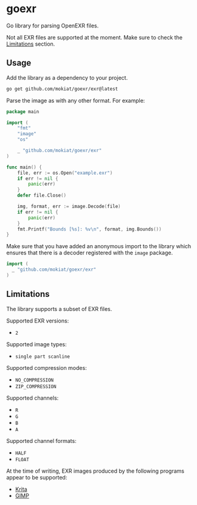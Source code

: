 # goexr

Go library for parsing OpenEXR files.

Not all EXR files are supported at the moment. Make sure to check the
[Limitations](#Limitations) section.

## Usage

Add the library as a dependency to your project.

```sh
go get github.com/mokiat/goexr/exr@latest
```

Parse the image as with any other format. For example:

```go
package main

import (
	"fmt"
	"image"
	"os"

	_ "github.com/mokiat/goexr/exr"
)

func main() {
	file, err := os.Open("example.exr")
	if err != nil {
		panic(err)
	}
	defer file.Close()

	img, format, err := image.Decode(file)
	if err != nil {
		panic(err)
	}
	fmt.Printf("Bounds [%s]: %v\n", format, img.Bounds())
}
```

Make sure that you have added an anonymous import to the library which ensures
that there is a decoder registered with the `image` package.

```go
import (
  _ "github.com/mokiat/goexr/exr"
)
```

## Limitations

The library supports a subset of EXR files.

Supported EXR versions:

- `2`

Supported image types:

- `single part scanline`

Supported compression modes:

- `NO_COMPRESSION`
- `ZIP_COMPRESSION`

Supported channels:

- `R`
- `G`
- `B`
- `A`

Supported channel formats:

- `HALF`
- `FLOAT`

At the time of writing, EXR images produced by the following programs appear
to be supported:

- [Krita](https://krita.org/)
- [GIMP](https://www.gimp.org/)
